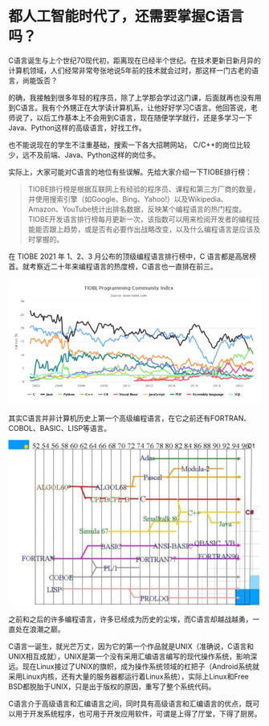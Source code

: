 # 都人工智能时代了，还需要掌握C语言吗？

C语言诞生与上个世纪70现代初，距离现在已经半个世纪。在技术更新日新月异的计算机领域，人们经常非常夸张地说5年前的技术就会过时，那这样一门古老的语言，尚能饭否？

的确，我接触到很多年轻的程序员，除了上学那会学过这门课，后面就再也没有用到C语言。我有个外甥正在大学读计算机系，让他好好学习C语言。他回答说，老师说了，以后工作基本上不会用到C语言，现在随便学学就行，还是多学习一下Java、Python这样的高级语言，好找工作。

也不能说现在的学生不注重基础，搜索一下各大招聘网站， C/C++的岗位比较少，远不及前端、Java、Python这样的岗位多。

实际上，大家可能对C语言的地位有些误解。先给大家介绍一下TIOBE排行榜：

> TIOBE排行榜是根据互联网上有经验的程序员、课程和第三方厂商的数量，并使用搜索引擎（如Google、Bing、Yahoo!）以及Wikipedia、Amazon、YouTube统计出排名数据，反映某个编程语言的热门程度。TIOBE开发语言排行榜每月更新一次，该指数可以用来检阅开发者的编程技能能否跟上趋势，或是否有必要作出战略改变，以及什么编程语言是应该及时掌握的。

在 TIOBE 2021 年 1、2、3 月公布的顶级编程语言排行榜中，C 语言都是高居榜首。就考察近二十年来编程语言的热度榜，C语言也一直排在前三。

![](https://raw.githubusercontent.com/mogoweb/mywritings/master/book_wechat/202103/images/c_language_01.png)

其实C语言并非计算机历史上第一个高级编程语言，在它之前还有FORTRAN、COBOL、BASIC、LISP等语言。

![](https://raw.githubusercontent.com/mogoweb/mywritings/master/book_wechat/202103/images/c_language_02.jpg)

之前和之后的许多编程语言，许多已经成为历史的尘埃，而C语言却越战越勇，一直处在浪潮之巅。

C语言一诞生，就光芒万丈，因为它的第一个作品就是UNIX（准确说，C语言和UNIX相互成就），UNIX是第一个没有采用汇编语言编写的现代操作系统，影响深远。现在Linux接过了UNIX的旗帜，成为操作系统领域的杠把子（Android系统就采用Linux内核，还有大量的服务器都运行着Linux系统），实际上Linux和Free BSD都脱胎于UNIX，只是出于版权的原因，重写了整个系统代码。

C语言介于高级语言和汇编语言之间，同时具有高级语言和汇编语言的优点，既可以用于开发系统程序，也可用于开发应用软件，可谓是上得了厅堂，下得了厨房。
